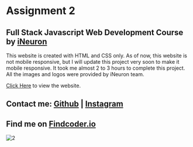 # Assignment 2

## Full Stack Javascript Web Development Course by [iNeuron](https://ineuron.ai/)

This website is created with HTML and CSS only. As of now, this website is not mobile responsive, but I will update this project very soon to make it mobile responsive. It took me almost 2 to 3 hours to complete this project. All the images and logos were provided by iNeuron team.

[Click Here](https://restaurant-page-ineuronproject2.netlify.app) to view the website.


## Contact me:  [Github](https://github.com/yuvanbharathin) |  [Instagram](https://www.instagram.com/_yuvan.__/)
## Find me on [Findcoder.io](https://www.findcoder.io/u/yuvanbharathi)


![2](https://user-images.githubusercontent.com/109664373/215482806-a1e59443-d461-4535-a4ea-4538702e0950.png)
